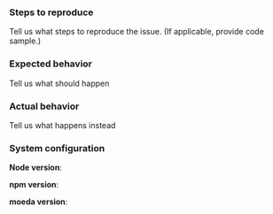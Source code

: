 <!--

Contributing
==============================
We would love for you to contribute to MOEDA and help us make this even better! Start reading this [document](https://github.com/thompsonemerson/moeda#contributing) to see it is not difficult as you might have imagined.

Code of Conduct
==============================
Help us keep MOEDA open and inclusive. Please read and follow our thoughts on [Code of Conduct](http://confcodeofconduct.com/).

License
==============================
By contributing your code, you agree to license your contribution under the [MIT license](https://github.com/thompsonemerson/moeda#license).

-->

### Steps to reproduce
Tell us what steps to reproduce the issue. (If applicable, provide code sample.)

### Expected behavior
Tell us what should happen

### Actual behavior
Tell us what happens instead

### System configuration
**Node version**:

**npm version**:

**moeda version**:
